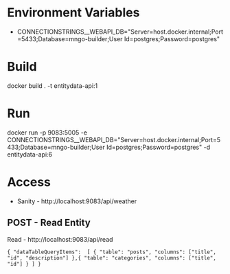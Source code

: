 
# Environment Variables
- CONNECTIONSTRINGS__WEBAPI_DB="Server=host.docker.internal;Port=5433;Database=mngo-builder;User Id=postgres;Password=postgres"

# Build
docker build . -t entitydata-api:1

# Run
docker run -p 9083:5005 -e CONNECTIONSTRINGS__WEBAPI_DB="Server=host.docker.internal;Port=5433;Database=mngo-builder;User Id=postgres;Password=postgres" -d entitydata-api:6

# Access
- Sanity - http://localhost:9083/api/weather


## POST - Read Entity
Read - http://localhost:9083/api/read

`
{
    "dataTableQueryItems": 
    [
        {
            "table": "posts",
            "columns": ["title", "id", "description"]
        },{
            "table": "categories",
            "columns": ["title", "id"]
        }
    ]
}
`